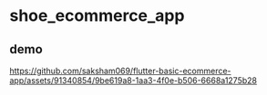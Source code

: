 # shoe_ecommerce_app

## demo

https://github.com/saksham069/flutter-basic-ecommerce-app/assets/91340854/9be619a8-1aa3-4f0e-b506-6668a1275b28

